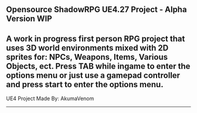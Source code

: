 Opensource ShadowRPG UE4.27 Project - Alpha Version WIP
-------------------------------------
A work in progress first person RPG project that uses 3D world environments mixed with 2D sprites for: NPCs, Weapons, Items, Various Objects, ect.
Press TAB while ingame to enter the options menu or just use a gamepad controller and press start to enter the options menu.
-------------------------------------
UE4 Project Made By: AkumaVenom

-------------------------------------
